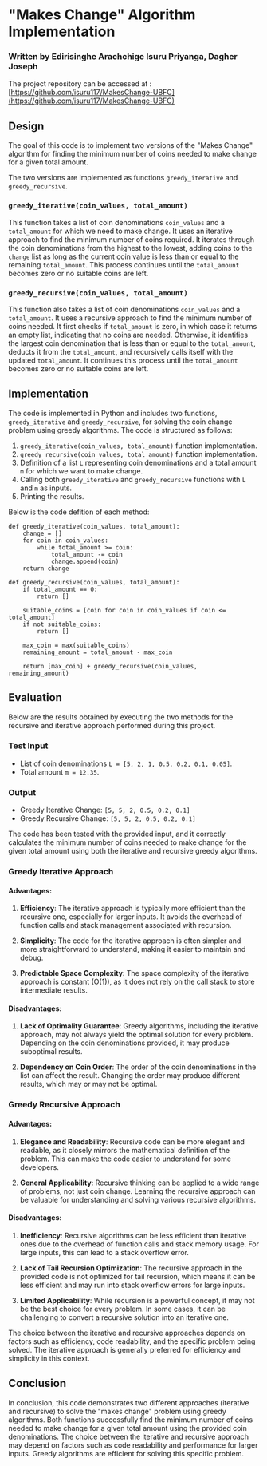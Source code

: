 # "Makes Change" Algorithm Implementation
### Written by Edirisinghe Arachchige Isuru Priyanga, Dagher Joseph

The project repository can be accessed at : 
[https://github.com/isuru117/MakesChange-UBFC](https://github.com/isuru117/MakesChange-UBFC)

## Design
The goal of this code is to implement two versions of the "Makes Change" algorithm for finding the minimum number of coins needed to make change for a given total amount. 

The two versions are implemented as functions `greedy_iterative` and `greedy_recursive`. 

### `greedy_iterative(coin_values, total_amount)`
This function takes a list of coin denominations `coin_values` and a `total_amount` for which we need to make change. It uses an iterative approach to find the minimum number of coins required. It iterates through the coin denominations from the highest to the lowest, adding coins to the `change` list as long as the current coin value is less than or equal to the remaining `total_amount`. This process continues until the `total_amount` becomes zero or no suitable coins are left.

### `greedy_recursive(coin_values, total_amount)`
This function also takes a list of coin denominations `coin_values` and a `total_amount`. It uses a recursive approach to find the minimum number of coins needed. It first checks if `total_amount` is zero, in which case it returns an empty list, indicating that no coins are needed. Otherwise, it identifies the largest coin denomination that is less than or equal to the `total_amount`, deducts it from the `total_amount`, and recursively calls itself with the updated `total_amount`. It continues this process until the `total_amount` becomes zero or no suitable coins are left.

## Implementation

The code is implemented in Python and includes two functions, `greedy_iterative` and `greedy_recursive`, for solving the coin change problem using greedy algorithms. The code is structured as follows:

1. `greedy_iterative(coin_values, total_amount)` function implementation.
2. `greedy_recursive(coin_values, total_amount)` function implementation.
3. Definition of a list `L` representing coin denominations and a total amount `m` for which we want to make change.
4. Calling both `greedy_iterative` and `greedy_recursive` functions with `L` and `m` as inputs.
5. Printing the results.

Below is the code defition of each method:


```
def greedy_iterative(coin_values, total_amount):
    change = []
    for coin in coin_values:
        while total_amount >= coin:
            total_amount -= coin
            change.append(coin)
    return change
```


```
def greedy_recursive(coin_values, total_amount):
    if total_amount == 0:
        return []
    
    suitable_coins = [coin for coin in coin_values if coin <= total_amount]
    if not suitable_coins:
        return []
    
    max_coin = max(suitable_coins)
    remaining_amount = total_amount - max_coin

    return [max_coin] + greedy_recursive(coin_values, remaining_amount)
```

## Evaluation

Below are the results obtained by executing the two methods for the recursive and iterative approach performed during this project. 

### Test Input
- List of coin denominations `L = [5, 2, 1, 0.5, 0.2, 0.1, 0.05]`.
- Total amount `m = 12.35`.

### Output
- Greedy Iterative Change: `[5, 5, 2, 0.5, 0.2, 0.1]`
- Greedy Recursive Change: `[5, 5, 2, 0.5, 0.2, 0.1]`

The code has been tested with the provided input, and it correctly calculates the minimum number of coins needed to make change for the given total amount using both the iterative and recursive greedy algorithms.

### Greedy Iterative Approach

#### Advantages:
1. **Efficiency**: The iterative approach is typically more efficient than the recursive one, especially for larger inputs. It avoids the overhead of function calls and stack management associated with recursion.

2. **Simplicity**: The code for the iterative approach is often simpler and more straightforward to understand, making it easier to maintain and debug.

3. **Predictable Space Complexity**: The space complexity of the iterative approach is constant (O(1)), as it does not rely on the call stack to store intermediate results.

#### Disadvantages:
1. **Lack of Optimality Guarantee**: Greedy algorithms, including the iterative approach, may not always yield the optimal solution for every problem. Depending on the coin denominations provided, it may produce suboptimal results.

2. **Dependency on Coin Order**: The order of the coin denominations in the list can affect the result. Changing the order may produce different results, which may or may not be optimal.

### Greedy Recursive Approach

#### Advantages:
1. **Elegance and Readability**: Recursive code can be more elegant and readable, as it closely mirrors the mathematical definition of the problem. This can make the code easier to understand for some developers.

2. **General Applicability**: Recursive thinking can be applied to a wide range of problems, not just coin change. Learning the recursive approach can be valuable for understanding and solving various recursive algorithms.

#### Disadvantages:
1. **Inefficiency**: Recursive algorithms can be less efficient than iterative ones due to the overhead of function calls and stack memory usage. For large inputs, this can lead to a stack overflow error.

2. **Lack of Tail Recursion Optimization**: The recursive approach in the provided code is not optimized for tail recursion, which means it can be less efficient and may run into stack overflow errors for large inputs.

3. **Limited Applicability**: While recursion is a powerful concept, it may not be the best choice for every problem. In some cases, it can be challenging to convert a recursive solution into an iterative one.

The choice between the iterative and recursive approaches depends on factors such as efficiency, code readability, and the specific problem being solved. The iterative approach is generally preferred for efficiency and simplicity in this context.

## Conclusion

In conclusion, this code demonstrates two different approaches (iterative and recursive) to solve the "makes change" problem using greedy algorithms. Both functions successfully find the minimum number of coins needed to make change for a given total amount using the provided coin denominations. The choice between the iterative and recursive approach may depend on factors such as code readability and performance for larger inputs. Greedy algorithms are efficient for solving this specific problem.
